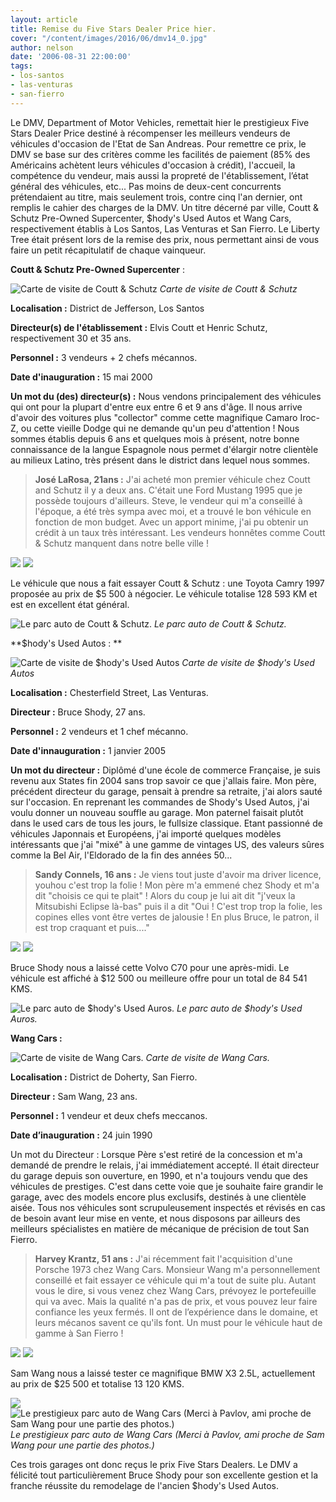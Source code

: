 ```yaml
---
layout: article
title: Remise du Five Stars Dealer Price hier.
cover: "/content/images/2016/06/dmv14_0.jpg"
author: nelson
date: '2006-08-31 22:00:00'
tags:
- los-santos
- las-venturas
- san-fierro
---
```


Le DMV, Department of Motor Vehicles, remettait hier le prestigieux Five Stars Dealer Price destiné à récompenser les meilleurs vendeurs de véhicules d'occasion de l'Etat de San Andreas. Pour remettre ce prix, le DMV se base sur des critères comme les facilités de paiement (85% des Américains achètent leurs véhicules d'occasion à crédit), l'accueil, la compétence du vendeur, mais aussi la propreté de l'établissement, l’état général des véhicules, etc... Pas moins de deux-cent concurrents prétendaient au titre, mais seulement trois, contre cinq l'an dernier, ont remplis le cahier des charges de la DMV. Un titre décerné par ville, Coutt & Schutz Pre-Owned Supercenter, $hody's Used Autos et Wang Cars, respectivement établis à Los Santos, Las Venturas et San Fierro. Le Liberty Tree était présent lors de la remise des prix, nous permettant ainsi de vous faire un petit récapitulatif de chaque vainqueur.

**Coutt & Schutz Pre-Owned Supercenter** :

![Carte de visite de Coutt & Schutz](/content/images/2005/01/coutt.jpg)
_Carte de visite de Coutt & Schutz_

**Localisation :** District de Jefferson, Los Santos

**Directeur(s) de l'établissement :** Elvis Coutt et Henric Schutz, respectivement 30 et 35 ans.

**Personnel :** 3 vendeurs + 2 chefs mécannos.

**Date d'inauguration :** 15 mai 2000

**Un mot du (des) directeur(s) :** Nous vendons principalement des véhicules qui ont pour la plupart d'entre eux entre 6 et 9 ans d'âge. Il nous arrive d'avoir des voitures plus "collector" comme cette magnifique Camaro Iroc-Z, ou cette vieille Dodge qui ne demande qu'un peu d'attention ! Nous sommes établis depuis 6 ans et quelques mois à présent, notre bonne connaissance de la langue Espagnole nous permet d'élargir notre clientèle au milieux Latino, très présent dans le district dans lequel nous sommes.

> **José LaRosa, 21ans :** J'ai acheté mon premier véhicule chez Coutt and Schutz il y a deux ans. C'était une Ford Mustang 1995 que je possède toujours d'ailleurs. Steve, le vendeur qui m'a conseillé à l'époque, a été très sympa avec moi, et a trouvé le bon véhicule en fonction de mon budget. Avec un apport minime, j'ai pu obtenir un crédit à un taux très intéressant. Les vendeurs honnêtes comme Coutt & Schutz manquent dans notre belle ville !

![](/content/images/2005/01/dmv10.jpg)
![](/content/images/2005/01/dmv13.jpg)

Le véhicule que nous a fait essayer Coutt & Schutz : une Toyota Camry 1997 proposée au prix de $5 500 à négocier. Le véhicule totalise 128 593 KM et est en excellent état général.

![Le parc auto de Coutt & Schutz.](/content/images/2005/01/dmv8.jpg)
_Le parc auto de Coutt & Schutz._

\*\*$hody's Used Autos : \*\*

![Carte de visite de $hody's Used Autos](/content/images/2005/01/shody.jpg)
_Carte de visite de $hody's Used Autos_

**Localisation :** Chesterfield Street, Las Venturas.

**Directeur :** Bruce Shody, 27 ans.

**Personnel :** 2 vendeurs et 1 chef mécanno.

**Date d'innauguration :** 1 janvier 2005

**Un mot du directeur :** Diplômé d'une école de commerce Française, je suis revenu aux States fin 2004 sans trop savoir ce que j'allais faire. Mon père, précédent directeur du garage, pensait à prendre sa retraite, j'ai alors sauté sur l'occasion. En reprenant les commandes de Shody's Used Autos, j'ai voulu donner un nouveau souffle au garage. Mon paternel faisait plutôt dans le used cars de tous les jours, le fullsize classique. Etant passionné de véhicules Japonnais et Européens, j'ai importé quelques modèles intéressants que j'ai "mixé" à une gamme de vintages US, des valeurs sûres comme la Bel Air, l'Eldorado de la fin des années 50...

> **Sandy Connels, 16 ans :** Je viens tout juste d'avoir ma driver licence, youhou c'est trop la folie ! Mon père m'a emmené chez Shody et m'a dit "choisis ce qui te plait" ! Alors du coup je lui ait dit "j'veux la Mitsubishi Eclipse là-bas" puis il a dit "Oui ! C'est trop trop la folie, les copines elles vont être vertes de jalousie ! En plus Bruce, le patron, il est trop craquant et puis...."

![](/content/images/2005/01/dmv16.jpg)
![](/content/images/2005/01/dmv18.jpg)

Bruce Shody nous a laissé cette Volvo C70 pour une après-midi. Le véhicule est affiché à $12 500 ou meilleure offre pour un total de 84 541 KMS.

![Le parc auto de $hody's Used Auros.](/content/images/2005/01/dmv14.jpg)
_Le parc auto de $hody's Used Auros._

**Wang Cars :**

![Carte de visite de Wang Cars.](/content/images/2005/01/wang.jpg)
_Carte de visite de Wang Cars._

**Localisation :** District de Doherty, San Fierro.

**Directeur :** Sam Wang, 23 ans.

**Personnel :** 1 vendeur et deux chefs meccanos.

**Date d’inauguration :** 24 juin 1990

Un mot du Directeur : Lorsque Père s'est retiré de la concession et m'a demandé de prendre le relais, j'ai immédiatement accepté. Il était directeur du garage depuis son ouverture, en 1990, et n'a toujours vendu que des véhicules de prestiges. C'est dans cette voie que je souhaite faire grandir le garage, avec des models encore plus exclusifs, destinés à une clientèle aisée. Tous nos véhicules sont scrupuleusement inspectés et révisés en cas de besoin avant leur mise en vente, et nous disposons par ailleurs des meilleurs spécialistes en matière de mécanique de précision de tout San Fierro.

> **Harvey Krantz, 51 ans :** J'ai récemment fait l'acquisition d'une Porsche 1973 chez Wang Cars. Monsieur Wang m'a personnellement conseillé et fait essayer ce véhicule qui m'a tout de suite plu. Autant vous le dire, si vous venez chez Wang Cars, prévoyez le portefeuille qui va avec. Mais la qualité n'a pas de prix, et vous pouvez leur faire confiance les yeux fermés. Il ont de l’expérience dans le domaine, et leurs mécanos savent ce qu'ils font. Un must pour le véhicule haut de gamme à San Fierro !

![](/content/images/2005/01/dmv22.jpg)
![](/content/images/2005/01/dmv24.jpg)

Sam Wang nous a laissé tester ce magnifique BMW X3 2.5L, actuellement au prix de $25 500 et totalise 13 120 KMS.

![](/content/images/2005/01/dmv19.jpg)
![Le prestigieux parc auto de Wang Cars (Merci à Pavlov, ami proche de Sam Wang pour une partie des photos.)](/content/images/2005/01/dmv4.jpg)
_Le prestigieux parc auto de Wang Cars (Merci à Pavlov, ami proche de Sam Wang pour une partie des photos.)_

Ces trois garages ont donc reçus le prix Five Stars Dealers. Le DMV a félicité tout particulièrement Bruce Shody pour son excellente gestion et la franche réussite du remodelage de l'ancien $hody's Used Autos.

<!--kg-card-end: markdown-->
